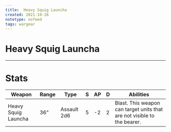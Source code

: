 ```yaml
---
title:  Heavy Squig Launcha
created: 2021-10-26
notetype: nofeed
tags: wargear
---
```


# Heavy Squig Launcha

---

# Stats

| Weapon              | Range | Type        | S   | AP  | D   | Abilities                                                               |
| ------------------- | ----- | ----------- | --- | --- | --- | ----------------------------------------------------------------------- |
| Heavy Squig Launcha | 36"   | Assault 2d6 | 5   | -2  | 2   | Blast. This weapon can target units that are not visible to the bearer. | 
